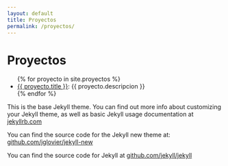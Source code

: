 ```yaml
---
layout: default
title: Proyectos
permalink: /proyectos/
---
```


# Proyectos

<ul>
  {% for proyecto in site.proyectos %}
    <li>
      <a href="{{ proyecto.url }}">{{ proyecto.title }}</a>: {{ proyecto.descripcion }}
    </li>
  {% endfor %}
</ul>

This is the base Jekyll theme. You can find out more info about customizing your Jekyll theme, as well as basic Jekyll usage documentation at [jekyllrb.com](http://jekyllrb.com/)

You can find the source code for the Jekyll new theme at: [github.com/jglovier/jekyll-new](https://github.com/jglovier/jekyll-new)

You can find the source code for Jekyll at [github.com/jekyll/jekyll](https://github.com/jekyll/jekyll)

